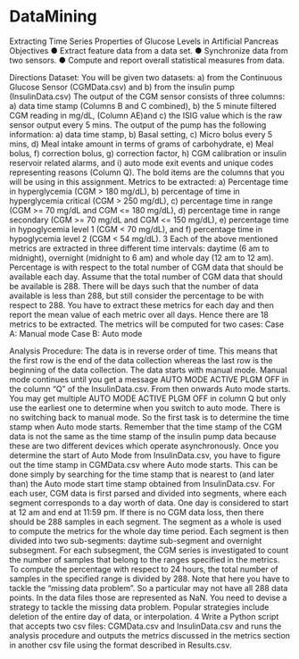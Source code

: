 # DataMining
Extracting Time Series Properties of Glucose Levels in Artificial Pancreas
Objectives
● Extract feature data from a data set.
● Synchronize data from two sensors.
● Compute and report overall statistical measures from data.

Directions
Dataset:
You will be given two datasets:
a) from the Continuous Glucose Sensor (CGMData.csv) and
b) from the insulin pump (InsulinData.csv)
The output of the CGM sensor consists of three columns:
a) data time stamp (Columns B and C combined),
b) the 5 minute filtered CGM reading in mg/dL, (Column AE)and
c) the ISIG value which is the raw sensor output every 5 mins.
The output of the pump has the following information:
a) data time stamp,
b) Basal setting,
c) Micro bolus every 5 mins,
d) Meal intake amount in terms of grams of carbohydrate,
e) Meal bolus,
f) correction bolus,
g) correction factor,
h) CGM calibration or insulin reservoir related alarms, and
i) auto mode exit events and unique codes representing reasons (Column Q).
The bold items are the columns that you will be using in this assignment.
Metrics to be extracted:
a) Percentage time in hyperglycemia (CGM > 180 mg/dL),
b) percentage of time in hyperglycemia critical (CGM > 250 mg/dL),
c) percentage time in range (CGM >= 70 mg/dL and CGM <= 180 mg/dL),
d) percentage time in range secondary (CGM >= 70 mg/dL and CGM <= 150 mg/dL),
e) percentage time in hypoglycemia level 1 (CGM < 70 mg/dL), and
f) percentage time in hypoglycemia level 2 (CGM < 54 mg/dL).
3
Each of the above mentioned metrics are extracted in three different time intervals: daytime (6 am to
midnight), overnight (midnight to 6 am) and whole day (12 am to 12 am).
Percentage is with respect to the total number of CGM data that should be available each day. Assume that the
total number of CGM data that should be available is 288. There will be days such that the number of data
available is less than 288, but still consider the percentage to be with respect to 288.
You have to extract these metrics for each day and then report the mean value of each metric over all days.
Hence there are 18 metrics to be extracted.
The metrics will be computed for two cases:
Case A: Manual mode
Case B: Auto mode

Analysis Procedure:
The data is in reverse order of time. This means that the first row is the end of the data collection whereas the
last row is the beginning of the data collection. The data starts with manual mode. Manual mode continues
until you get a message AUTO MODE ACTIVE PLGM OFF in the column “Q” of the InsulinData.csv. From then
onwards Auto mode starts. You may get multiple AUTO MODE ACTIVE PLGM OFF in column Q but only use the
earliest one to determine when you switch to auto mode. There is no switching back to manual mode. So the
first task is to determine the time stamp when Auto mode starts. Remember that the time stamp of the CGM
data is not the same as the time stamp of the insulin pump data because these are two different devices
which operate asynchronously.
Once you determine the start of Auto Mode from InsulinData.csv, you have to figure out the time stamp in
CGMData.csv where Auto mode starts. This can be done simply by searching for the time stamp that is
nearest to (and later than) the Auto mode start time stamp obtained from InsulinData.csv.
For each user, CGM data is first parsed and divided into segments, where each segment corresponds to a day
worth of data. One day is considered to start at 12 am and end at 11:59 pm. If there is no CGM data loss, then
there should be 288 samples in each segment. The segment as a whole is used to compute the metrics for the
whole day time period. Each segment is then divided into two sub-segments: daytime sub-segment and
overnight subsegment. For each subsegment, the CGM series is investigated to count the number of samples
that belong to the ranges specified in the metrics. To compute the percentage with respect to 24 hours, the
total number of samples in the specified range is divided by 288.
Note that here you have to tackle the “missing data problem”. So a particular may not have all 288 data points.
In the data files those are represented as NaN. You need to devise a strategy to tackle the missing data
problem. Popular strategies include deletion of the entire day of data, or interpolation.
4
Write a Python script that accepts two csv files: CGMData.csv and InsulinData.csv and runs the analysis
procedure and outputs the metrics discussed in the metrics section in another csv file using the format
described in Results.csv.

